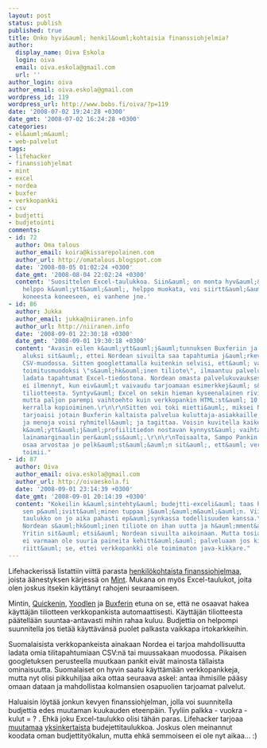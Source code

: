 ```yaml
---
layout: post
status: publish
published: true
title: Onko hyvi&auml; henkil&ouml;kohtaisia finanssiohjelmia?
author:
  display_name: Oiva Eskola
  login: oiva
  email: oiva.eskola@gmail.com
  url: ''
author_login: oiva
author_email: oiva.eskola@gmail.com
wordpress_id: 119
wordpress_url: http://www.bobs.fi/oiva/?p=119
date: '2008-07-02 19:24:28 +0300'
date_gmt: '2008-07-02 16:24:28 +0300'
categories:
- el&auml;m&auml;
- web-palvelut
tags:
- lifehacker
- finanssiohjelmat
- mint
- excel
- nordea
- buxfer
- verkkopankki
- csv
- budjetti
- budjetointi
comments:
- id: 72
  author: Oma talous
  author_email: koira@kissarepolainen.com
  author_url: http://omatalous.blogspot.com
  date: '2008-08-05 01:02:24 +0300'
  date_gmt: '2008-08-04 22:02:24 +0300'
  content: 'Suosittelen Excel-taulukkoa. Siin&auml; on monta hyv&auml;&auml; puolta:
    helppo k&auml;ytt&auml;&auml;, helppo muokata, voi siirtt&auml;&auml; helposti
    koneesta koneeseen, ei vanhene jne.'
- id: 86
  author: Jukka
  author_email: jukka@niiranen.info
  author_url: http://niiranen.info
  date: '2008-09-01 22:30:18 +0300'
  date_gmt: '2008-09-01 19:30:18 +0300'
  content: "Avasin eilen k&auml;ytt&auml;j&auml;tunnuksen Buxferiin ja tuskailin my&ouml;s
    aluksi sit&auml;, ettei Nordean sivuilta saa tapahtumia j&auml;rkev&auml;sti ulos
    CSV-muodossa. Sitten googlettamalla kuitenkin selvisi, ett&auml; vaihtamalla tiliotteen
    toimitusmuodoksi \"s&auml;hk&ouml;inen tiliote\", ilmaantuu palveluun mahdollisuus
    ladata tapahtumat Excel-tiedostona. Nordean omasta palvelukuvauksesta t&auml;m&auml;
    ei ilmennyt, kun eiv&auml;t vaivaudu tarjoamaan esimerkkej&auml; s&auml;hk&ouml;isest&auml;
    tiliotteesta. Syntyv&auml; Excel on sekin hieman kyseenalainen rivitettyine kuvauskenttineen,
    mutta paljon parempi vaihtoehto kuin verkkopankin HTML:st&auml; 10 tapahtumaa
    kerralla kopioiminen.\r\n\r\nSitten voi toki mietti&auml;, miksei Nordea itse
    tarjoaisi jotain Buxferin kaltaista palvelua kuluttaja-asiakkaille, jossa tuloja
    ja menoja voisi ryhmitell&auml; ja tagittaa. Voisin kuvitella kaiken t&auml;llaisen
    k&auml;ytt&auml;j&auml;profiilitiedon nostavan kynnyst&auml; vaihtaa pankkia halvimman
    lainamarginaalin per&auml;ss&auml;.\r\n\r\nToisaalta, Sampo Pankin sotkujen j&auml;lkeen
    osaa arvostaa jo pelk&auml;st&auml;&auml;n sit&auml;, ett&auml; verkkopankki ylip&auml;&auml;t&auml;&auml;n
    toimii."
- id: 87
  author: Oiva
  author_email: oiva.eskola@gmail.com
  author_url: http://oivaeskola.fi
  date: '2008-09-01 23:14:39 +0300'
  date_gmt: '2008-09-01 20:14:39 +0300'
  content: "Kokeilin k&auml;sintehty&auml; budejtti-exceli&auml; taas hetken, mutta
    sen p&auml;ivitt&auml;minen tuppaa j&auml;&auml;m&auml;&auml;n. Viikon kuluttua
    taulukko on jo aika pahasti ep&auml;synkassa todellisuuden kanssa.\r\n\r\nTuo
    Nordean s&auml;hk&ouml;inen tiliote on ihan uutta ja h&auml;mment&auml;v&auml;&auml;.
    Yritin sit&auml; etsi&auml; Nordean sivuilta aikoinaan. Mutta tosiaan, Nordealla
    ei varmaan ole suuria paineita kehitt&auml;&auml; palveluaan jos kilpailuvaltiksi
    riitt&auml; se, ettei verkkopankki ole toimimaton java-kikkare."
---
```

<p>Lifehackeriss&auml; listattiin viitt&auml; parasta <a title="Lifehacker: five best personal finance tools" href="http://lifehacker.com/396507/five-best-personal-finance-tools">henkil&ouml;kohtaista finanssiohjelmaa</a>, joista &auml;&auml;nestyksen k&auml;rjess&auml; on <a href="http://www.mint.com/">Mint</a>. Mukana on my&ouml;s Excel-taulukot, joita olen joskus itsekin k&auml;ytt&auml;nyt rahojeni seuraamiseen.</p>
<p>Mintin, <a href="http://quicken.intuit.com/?src=www.quicken.com">Quickenin</a>, <a title="Yoodle - smart online banking" href="http://corporate.yodlee.com/index2.shtml">Yoodlen</a> ja <a href="http://buxfer.com/">Buxferin</a> etuna on se, ett&auml; ne osaavat hakea k&auml;ytt&auml;j&auml;n tiliotteen verkkopankista automaattisesti. K&auml;ytt&auml;j&auml;n tiliotteesta p&auml;&auml;tell&auml;&auml;n suuntaa-antavasti mihin rahaa kuluu. Budjettia on helpompi suunnitella jos tiet&auml;&auml; k&auml;ytt&auml;v&auml;ns&auml; puolet palkasta vaikkapa irtokarkkeihin.</p>
<p>Suomalaisista verkkopankeista ainakaan Nordea ei tarjoa mahdollisuutta ladata omia tilitapahtumiaan CSV:n&auml; tai muussakaan muodossa. Pikaisen googletuksen perusteella muutkaan pankit eiv&auml;t mainosta t&auml;llaista ominaisuutta. Suomalaiset on hyvin saatu k&auml;ytt&auml;m&auml;&auml;n verkkopankkeja, mutta nyt olisi pikkuhiljaa aika ottaa seuraava askel: antaa ihmisille p&auml;&auml;sy omaan dataan ja mahdollistaa kolmansien osapuolien tarjoamat palvelut.</p>
<p>Haluaisin l&ouml;yt&auml;&auml; jonkun kevyen finanssiohjelman, jolla voi suunnitella budjettia edes muutaman kuukauden eteenp&auml;in. Tyyliin palkka - vuokra - kulut = ? . Ehk&auml; joku Excel-taulukko olisi t&auml;h&auml;n paras. Lifehacker tarjoaa <a title="Lifehacker: simple budget spreadsheet" href="http://lifehacker.com/software/downloads/download-of-the-day--simple-budget-spreadsheet-176247.php">muutamaa</a> <a title="Lifehacker: pearbudget spreadsheet" href="http://lifehacker.com/software/budget/download-of-the-day-pearbudget-spreadsheet-175232.php">yksinkertaista</a> budejettitaulukkoa. Joskus olen meinannut koodata oman budjettity&ouml;kalun, mutta ehk&auml; semmoiseen ei ole nyt aikaa... :)</p>

